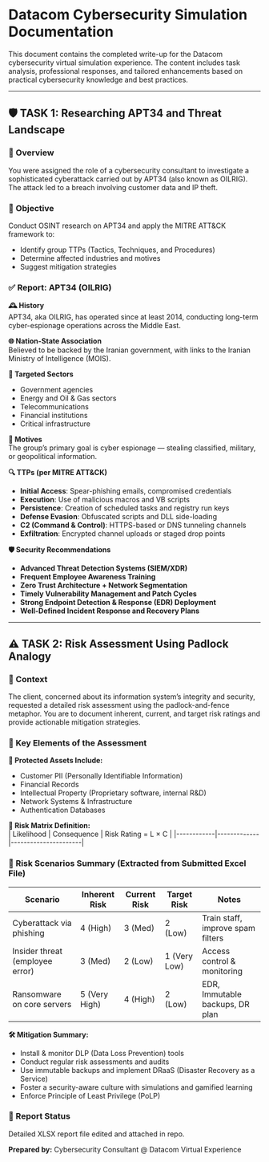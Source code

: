 
# Datacom Cybersecurity Simulation Documentation

This document contains the completed write-up for the Datacom cybersecurity virtual simulation experience. The content includes task analysis, professional responses, and tailored enhancements based on practical cybersecurity knowledge and best practices.

---

## 🛡️ TASK 1: Researching APT34 and Threat Landscape

### 📌 Overview
You were assigned the role of a cybersecurity consultant to investigate a sophisticated cyberattack carried out by APT34 (also known as OILRIG). The attack led to a breach involving customer data and IP theft.

### 🧠 Objective
Conduct OSINT research on APT34 and apply the MITRE ATT&CK framework to:
- Identify group TTPs (Tactics, Techniques, and Procedures)
- Determine affected industries and motives
- Suggest mitigation strategies

### ✅ Report: APT34 (OILRIG)

**🕰️ History**  
APT34, aka OILRIG, has operated since at least 2014, conducting long-term cyber-espionage operations across the Middle East.

**🌐 Nation-State Association**  
Believed to be backed by the Iranian government, with links to the Iranian Ministry of Intelligence (MOIS).

**🏢 Targeted Sectors**  
- Government agencies  
- Energy and Oil & Gas sectors  
- Telecommunications  
- Financial institutions  
- Critical infrastructure

**🎯 Motives**  
The group’s primary goal is cyber espionage — stealing classified, military, or geopolitical information.

**🔍 TTPs (per MITRE ATT&CK)**  
- **Initial Access**: Spear-phishing emails, compromised credentials  
- **Execution**: Use of malicious macros and VB scripts  
- **Persistence**: Creation of scheduled tasks and registry run keys  
- **Defense Evasion**: Obfuscated scripts and DLL side-loading  
- **C2 (Command & Control)**: HTTPS-based or DNS tunneling channels  
- **Exfiltration**: Encrypted channel uploads or staged drop points

**🛡️ Security Recommendations**  
- **Advanced Threat Detection Systems (SIEM/XDR)**  
- **Frequent Employee Awareness Training**  
- **Zero Trust Architecture + Network Segmentation**  
- **Timely Vulnerability Management and Patch Cycles**  
- **Strong Endpoint Detection & Response (EDR) Deployment**  
- **Well-Defined Incident Response and Recovery Plans**

---

## ⚠️ TASK 2: Risk Assessment Using Padlock Analogy

### 📌 Context
The client, concerned about its information system’s integrity and security, requested a detailed risk assessment using the padlock-and-fence metaphor. You are to document inherent, current, and target risk ratings and provide actionable mitigation strategies.

### 🧩 Key Elements of the Assessment

**🔐 Protected Assets Include:**  
- Customer PII (Personally Identifiable Information)  
- Financial Records  
- Intellectual Property (Proprietary software, internal R&D)  
- Network Systems & Infrastructure  
- Authentication Databases

**🧮 Risk Matrix Definition:**  
| Likelihood | Consequence | Risk Rating = L × C |
|------------|-------------|----------------------|

### 🔄 Risk Scenarios Summary (Extracted from Submitted Excel File)

| Scenario                        | Inherent Risk | Current Risk | Target Risk | Notes |
|---------------------------------|----------------|----------------|---------------|-------|
| Cyberattack via phishing        | 4 (High)       | 3 (Med)        | 2 (Low)       | Train staff, improve spam filters |
| Insider threat (employee error) | 3 (Med)        | 2 (Low)        | 1 (Very Low)  | Access control & monitoring |
| Ransomware on core servers      | 5 (Very High)  | 4 (High)       | 2 (Low)       | EDR, Immutable backups, DR plan |

**🛠️ Mitigation Summary:**  
- Install & monitor DLP (Data Loss Prevention) tools  
- Conduct regular risk assessments and audits  
- Use immutable backups and implement DRaaS (Disaster Recovery as a Service)  
- Foster a security-aware culture with simulations and gamified learning  
- Enforce Principle of Least Privilege (PoLP)

### 🧾 Report Status
Detailed XLSX report file edited and attached in repo.

**Prepared by:** Cybersecurity Consultant @ Datacom Virtual Experience  
